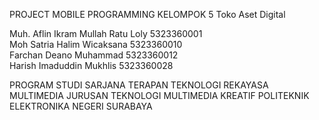 PROJECT MOBILE PROGRAMMING KELOMPOK 5
Toko Aset Digital

Muh. Aflin Ikram Mullah Ratu Loly    5323360001 <br>
Moh Satria Halim Wicaksana           5323360010 <br>
Farchan Deano Muhammad               5323360012 <br>
Harish Imaduddin Mukhlis             5323360028 <br>

PROGRAM STUDI SARJANA TERAPAN TEKNOLOGI REKAYASA MULTIMEDIA
JURUSAN TEKNOLOGI MULTIMEDIA KREATIF
POLITEKNIK ELEKTRONIKA NEGERI SURABAYA
